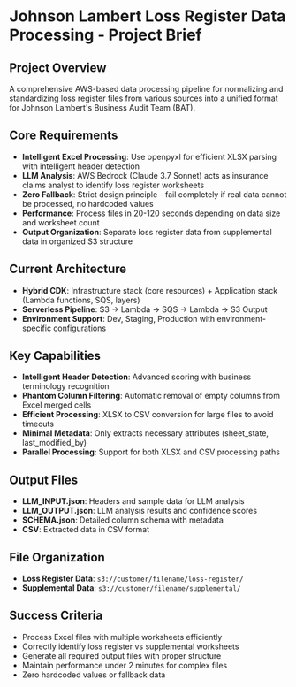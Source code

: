 # Johnson Lambert Loss Register Data Processing - Project Brief

## Project Overview
A comprehensive AWS-based data processing pipeline for normalizing and standardizing loss register files from various sources into a unified format for Johnson Lambert's Business Audit Team (BAT).

## Core Requirements
- **Intelligent Excel Processing**: Use openpyxl for efficient XLSX parsing with intelligent header detection
- **LLM Analysis**: AWS Bedrock (Claude 3.7 Sonnet) acts as insurance claims analyst to identify loss register worksheets
- **Zero Fallback**: Strict design principle - fail completely if real data cannot be processed, no hardcoded values
- **Performance**: Process files in 20-120 seconds depending on data size and worksheet count
- **Output Organization**: Separate loss register data from supplemental data in organized S3 structure

## Current Architecture
- **Hybrid CDK**: Infrastructure stack (core resources) + Application stack (Lambda functions, SQS, layers)
- **Serverless Pipeline**: S3 → Lambda → SQS → Lambda → S3 Output
- **Environment Support**: Dev, Staging, Production with environment-specific configurations

## Key Capabilities
- **Intelligent Header Detection**: Advanced scoring with business terminology recognition
- **Phantom Column Filtering**: Automatic removal of empty columns from Excel merged cells
- **Efficient Processing**: XLSX to CSV conversion for large files to avoid timeouts
- **Minimal Metadata**: Only extracts necessary attributes (sheet_state, last_modified_by)
- **Parallel Processing**: Support for both XLSX and CSV processing paths

## Output Files
- **LLM_INPUT.json**: Headers and sample data for LLM analysis
- **LLM_OUTPUT.json**: LLM analysis results and confidence scores
- **SCHEMA.json**: Detailed column schema with metadata
- **CSV**: Extracted data in CSV format

## File Organization
- **Loss Register Data**: `s3://customer/filename/loss-register/`
- **Supplemental Data**: `s3://customer/filename/supplemental/`

## Success Criteria
- Process Excel files with multiple worksheets efficiently
- Correctly identify loss register vs supplemental worksheets
- Generate all required output files with proper structure
- Maintain performance under 2 minutes for complex files
- Zero hardcoded values or fallback data 